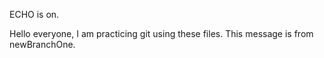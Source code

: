 ECHO is on.

Hello everyone, I am practicing git using these files.
This message is from newBranchOne.